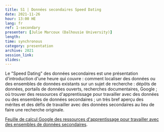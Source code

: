 ```yaml
---
title: S1 | Données secondaires Speed Dating
date: 2021-11-26
hour: 13:00 HE
lang: fr
ref: 1-secondary
presenter: [Julie Marcoux (Dalhousie University)]
length:
time: synchronous
category: presentation
archive: 2021
session_link:
slides:
---
```

Le "Speed Dating" des données secondaires est une présentation d'introduction d'une heure qui couvre : comment localiser des données ou des ensembles de données existants sur un sujet de recherche : dépôts de données, portails de données ouverts, recherches documentaires, Google ; où trouver des ressources d'apprentissage pour travailler avec des données ou des ensembles de données secondaires ; un très bref aperçu des mérites et des défis de travailler avec des données secondaires au lieu de faire une recherche originale.<!--more-->

[Feuille de calcul Google des ressources d'apprentissage pour travailler avec des ensembles de données secondaires](https://can01.safelinks.protection.outlook.com/?url=https%3A%2F%2Fdocs.google.com%2Fspreadsheets%2Fd%2F1CSDb-euz1BGu4Zfx5V_8CO_x0Iyg8LFeafYcaEKN6sA%2Fedit%3Fusp%3Dsharing&amp;data=04%7C01%7Ccoopera%40queensu.ca%7Cb1bb43752ced404c4e5308d93a52ef92%7Cd61ecb3b38b142d582c4efb2838b925c%7C1%7C0%7C637604950146473812%7CUnknown%7CTWFpbGZsb3d8eyJWIjoiMC4wLjAwMDAiLCJQIjoiV2luMzIiLCJBTiI6Ik1haWwiLCJXVCI6Mn0%3D%7C1000&amp;sdata=eEJQNwDIt1Atl1HdeBuzMbDazS3PDDs5e%2BAtclQzt7w%3D&amp;reserved=0).
